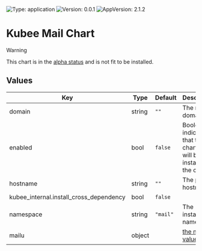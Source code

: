 

[//]: # (README.md generated by gotmpl. DO NOT EDIT.)

![Type: application](https://img.shields.io/badge/Type-application-informational?style=flat-square) ![Version: 0.0.1](https://img.shields.io/badge/Version-0.0.1-informational?style=flat-square) ![AppVersion: 2.1.2](https://img.shields.io/badge/AppVersion-2.1.2-informational?style=flat-square)

# Kubee Mail Chart

> [!WARNING]
> This chart is in the [alpha status](../../docs/site/kubee-helmet-chart.md#status) and is not fit to be installed.

## Values

| Key | Type | Default | Description |
|-----|------|---------|-------------|
| domain | string | `""` | The mail domain |
| enabled | bool | `false` | Boolean to indicate that this chart is or will be installed in the cluster |
| hostname | string | `""` | The public hostname |
| kubee_internal.install_cross_dependency | bool | `false` |  |
| namespace | string | `"mail"` | The installation namespace |
| mailu | object | | [the mailpit values](https://github.com/Mailu/helm-charts/blob/mailu-2.1.2/mailu/values.yaml) |


